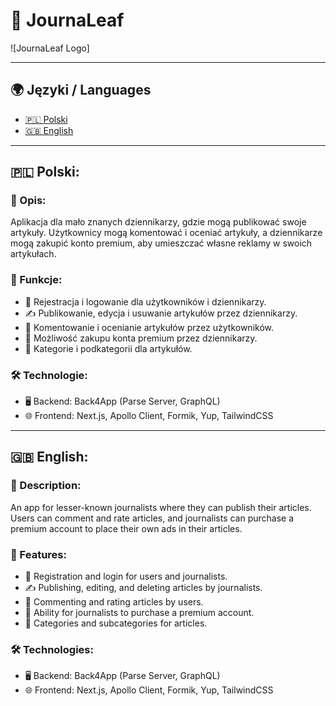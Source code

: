 # 📰 JournaLeaf

![JournaLeaf Logo] <!-- Jeśli masz logo, możesz podać tutaj jego URL -->

---

## 🌍 Języki / Languages

- [🇵🇱 Polski](#-polski)
- [🇬🇧 English](#-english)

---

## 🇵🇱 Polski:

### 📝 Opis:

Aplikacja dla mało znanych dziennikarzy, gdzie mogą publikować swoje artykuły. Użytkownicy mogą komentować i oceniać artykuły, a dziennikarze mogą zakupić konto premium, aby umieszczać własne reklamy w swoich artykułach.

### 🚀 Funkcje:

- 🔐 Rejestracja i logowanie dla użytkowników i dziennikarzy.
- ✍️ Publikowanie, edycja i usuwanie artykułów przez dziennikarzy.
- 💬 Komentowanie i ocenianie artykułów przez użytkowników.
- 💎 Możliwość zakupu konta premium przez dziennikarzy.
- 📂 Kategorie i podkategorii dla artykułów.

### 🛠 Technologie:

- 🖥 Backend: Back4App (Parse Server, GraphQL)
- 🌐 Frontend: Next.js, Apollo Client, Formik, Yup, TailwindCSS

---

## 🇬🇧 English:

### 📝 Description:

An app for lesser-known journalists where they can publish their articles. Users can comment and rate articles, and journalists can purchase a premium account to place their own ads in their articles.

### 🚀 Features:

- 🔐 Registration and login for users and journalists.
- ✍️ Publishing, editing, and deleting articles by journalists.
- 💬 Commenting and rating articles by users.
- 💎 Ability for journalists to purchase a premium account.
- 📂 Categories and subcategories for articles.

### 🛠 Technologies:

- 🖥 Backend: Back4App (Parse Server, GraphQL)
- 🌐 Frontend: Next.js, Apollo Client, Formik, Yup, TailwindCSS
